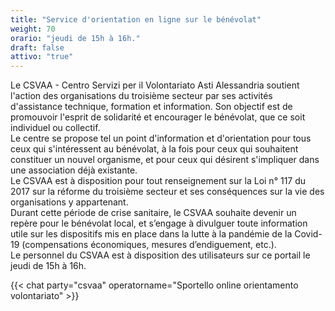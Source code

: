 ```yaml
---
title: "Service d'orientation en ligne sur le bénévolat"
weight: 70
orario: "jeudi de 15h à 16h."
draft: false
attivo: "true"
---
```


Le CSVAA - Centro Servizi per il Volontariato Asti Alessandria soutient l'action des organisations du troisième secteur par ses activités d'assistance technique, formation et information. Son objectif est de promouvoir l'esprit de solidarité et encourager le bénévolat, que ce soit individuel ou collectif.  
Le centre se propose tel un point d'information et d'orientation pour tous ceux qui s'intéressent au bénévolat, à la fois pour ceux qui souhaitent constituer un nouvel organisme, et pour ceux qui désirent s'impliquer dans une association déjà existante.  
Le CSVAA est à disposition pour tout renseignement sur la Loi n° 117 du 2017 sur la réforme du troisième secteur et ses conséquences sur la vie des organisations y appartenant.  
Durant cette période de crise sanitaire, le CSVAA souhaite devenir un repère pour le bénévolat local, et s’engage à divulguer toute information utile sur les dispositifs mis en place dans la lutte à la pandémie de la Covid-19 (compensations économiques, mesures d’endiguement, etc.).  
Le personnel du CSVAA est à disposition des utilisateurs sur ce portail le jeudi de 15h à 16h.

{{< chat party="csvaa" operatorname="Sportello online orientamento volontariato" >}}

